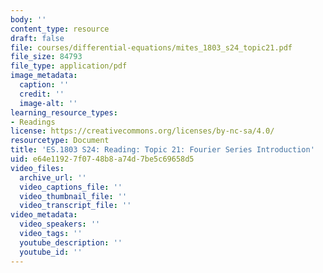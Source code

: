 ```yaml
---
body: ''
content_type: resource
draft: false
file: courses/differential-equations/mites_1803_s24_topic21.pdf
file_size: 84793
file_type: application/pdf
image_metadata:
  caption: ''
  credit: ''
  image-alt: ''
learning_resource_types:
- Readings
license: https://creativecommons.org/licenses/by-nc-sa/4.0/
resourcetype: Document
title: 'ES.1803 S24: Reading: Topic 21: Fourier Series Introduction'
uid: e64e1192-7f07-48b8-a74d-7be5c69658d5
video_files:
  archive_url: ''
  video_captions_file: ''
  video_thumbnail_file: ''
  video_transcript_file: ''
video_metadata:
  video_speakers: ''
  video_tags: ''
  youtube_description: ''
  youtube_id: ''
---
```

